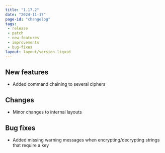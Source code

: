 ```yaml
---
title: "1.17.2"
date: "2024-11-17"
page-id: "changelog"
tags: 
 - release
 - patch
 - new-features
 - improvements
 - bug-fixes
layout: layout/version.liquid
---
```

## New features
- Added command chaining to several ciphers

## Changes
- Minor changes to internal layouts

## Bug fixes
- Added missing warning messages when encrypting/decrypting strings that require a key